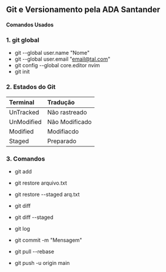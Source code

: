 ## Git e Versionamento pela ADA Santander

#### Comandos Usados
### 1.  git global

- git --global user.name "Nome"
- git --global user.email "email@tal.com"
- git config --global core.editor nvim
- git init

### 2. Estados do Git

 Terminal | Tradução
 :------- | :-----
 UnTracked | Não rastreado
 UnModified | Não Modificado
 Modified | Modifiacdo
 Staged | Preparado

### 3. Comandos
- git add
- git restore arquivo.txt
- git restore --staged arq.txt
- git diff 
- git diff --staged
- git log

- git commit -m "Mensagem"
- git pull --rebase
- git push -u origin main
